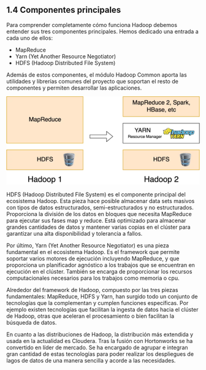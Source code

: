 ## 1.4 Componentes principales

Para comprender completamente cómo funciona Hadoop debemos entender sus tres componentes principales. Hemos dedicado una entrada a cada uno de ellos:

- MapReduce
- Yarn (Yet Another Resource Negotiator)
- HDFS (Hadoop Distributed File System)

Además de estos componentes, el módulo Hadoop Common aporta las utilidades y librerías comunes del proyecto que soportan el resto de componentes y permiten desarrollar las aplicaciones.


![Apache Hadoop 1 vs Hadoop 2](img/hadoop_versions.png)

HDFS (Hadoop Distributed File System) es el componente principal del ecosistema Hadoop. Esta pieza hace posible almacenar data sets masivos con tipos de datos estructurados, semi-estructurados y no estructurados. Proporciona la división de los datos en bloques que necesita MapReduce para ejecutar sus fases map y reduce. Está optimizado para almacenar grandes cantidades de datos y mantener varias copias en el clúster para garantizar una alta disponibilidad y tolerancia a fallos.

Por último, Yarn (Yet Another Resource Negotiator) es una pieza fundamental en el ecosistema Hadoop. Es el framework que permite soportar varios motores de ejecución incluyendo MapReduce, y que proporciona un planificador agnóstico a los trabajos que se encuentran en ejecución en el clúster. También se encarga de proporcionar los recursos computacionales necesarios para los trabajos como memoria o cpu.

Alrededor del framework de Hadoop, compuesto por las tres piezas fundamentales: MapReduce, HDFS y Yarn, han surgido todo un conjunto de tecnologías que la complementan y cumplen funciones específicas. Por ejemplo existen tecnologías que facilitan la ingesta de datos hacia el clúster de Hadoop, otras que aceleran el procesamiento o bien facilitan la búsqueda de datos.

En cuanto a las distribuciones de Hadoop, la distribución más extendida y usada en la actualidad es Cloudera. Tras la fusión con Hortonworks se ha convertido en líder de mercado. Se ha encargado de agrupar e integran gran cantidad de estas tecnologías para poder realizar los despliegues de lagos de datos de una manera sencilla y acorde a las necesidades.


